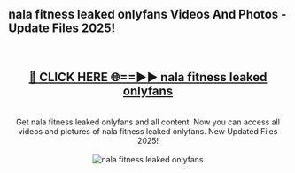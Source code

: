 <h2>nala fitness leaked onlyfans Videos And Photos - Update Files 2025!</h2>
<br>
<div align="center">
<h2><a href="https://top-ai-tools.click/QrbHav" rel="nofollow">🔴 CLICK HERE 🌐==►► nala fitness leaked onlyfans</a></h2>
<br>
Get nala fitness leaked onlyfans and all content. Now you can access all videos and pictures of nala fitness leaked onlyfans. New Updated Files 2025!
<br>
<br>
<a href="https://top-ai-tools.click/QrbHav" rel="nofollow" data-target="animated-image.originalLink"><img src="https://i.ibb.co.com/WyWwxjT/player-gif2.gif" alt="nala fitness leaked onlyfans" style="max-width: 100%; display: inline-block;" data-target="animated-image.originalImage"></a>
</div>
<br>